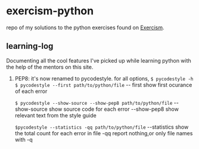 # exercism-python
repo of my solutions to the python exercises found on [Exercism](https://exercism.io).

## learning-log

Documenting all the cool features I've picked up while learning python with the help of the mentors on this site.

1. PEP8: it's now renamed to pycodestyle. for all options, `$ pycodestyle -h`
    `$ pycodestyle --first path/to/python/file`
        -- first    show first ocurance of each error    

    `$ pycodestyle --show-source --show-pep8 path/to/python/file`
        --show-source   show source code for each error
        --show-pep8     show relevant text from the style guide

    `$pycodestyle --statistics -qq path/to/python/file`
        --statistics    show the total count for each error in file
         -qq            report nothing,or only file names with -q
  
